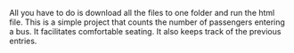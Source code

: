 All you have to do is download all the files to one folder and run the html file.
This is a simple project that counts the number of passengers entering a bus. It facilitates comfortable seating.
It also keeps track of the previous entries.
